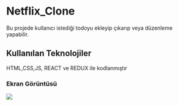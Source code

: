 <h1>Netflix_Clone</h1>


Bu projede kullanıcı istediği todoyu ekleyip çıkarıp veya düzenleme yapabilir.


<h2>Kullanılan Teknolojiler</h2>


HTML,CSS,JS, REACT ve REDUX ile kodlanmıştır


<h3>Ekran Görüntüsü</h3>


![](/public/netflix.gif)

